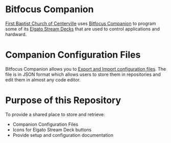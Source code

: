 # Bitfocus Companion
[First Baptist Church of Centerville](https://www.fbccenterville.org/) uses [Bitfocus Companion](https://bitfocus.io/companion) to program some of its [Elgato Stream Decks](https://www.elgato.com/us/en/s/welcome-to-stream-deck) that are used to control applications and hardward.

# Companion Configuration Files
Bitfocus Companion allows you to [Export and Import configuration files](https://user.bitfocus.io/docs/companion). The file is in JSON format which allows users to store them in repositories and edit them in almost any code editor.

# Purpose of this Repository
To provide a shared place to store and retrieve:
* Companion Configuration Files
* Icons for Elgato Stream Deck buttons
* Provide setup and configuration documentation